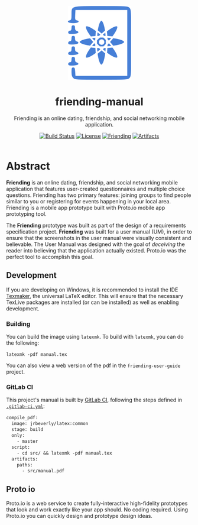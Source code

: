 <div align="center">
  <img alt="friending-manual" src="./icon.png" />
  <br/>
  <h1>friending-manual</h1>
</div>

<p align="center">
  Friending is an online dating, friendship, and social networking mobile application.
</p>

<div align="center">
  <a href="/../commits/master"><img alt="Build Status" src="/../badges/master/build.svg"/></a>
  <a href="./LICENSE"><img alt="License" src="https://img.shields.io/badge/license-MIT-blue.svg?maxAge=2592000"/></a>
  <a href="https://jrbeverly-friending.gitlab.io/friending"><img alt="Friending" src="https://img.shields.io/badge/friending-view-blue.svg?maxAge=2592000"/></a>
  <a href="/../builds/artifacts/master/download?job=compile_pdf"><img alt="Artifacts" src="https://img.shields.io/badge/artifacts-manual.pdf-red.svg?maxAge=2592000"/></a>
</div>
<br/>

# Abstract
**Friending** is an online dating, friendship, and social networking mobile application that features user-created questionnaires and multiple choice questions. Friending has two primary features: joining groups to find people similar to you or registering for events happening in
your local area.  Friending is a mobile app prototype built with Proto.io mobile app prototyping tool.

The **Friending** prototype was built as part of the design of a requirements specification project.  **Friending** was built for a user manual (UM), in order to ensure that the screenshots in the user manual were visually consistent and believable.
The User Manual was designed with the goal of _deceiving_ the reader into believing that the application actually existed.  Proto.io was the perfect tool to accomplish this goal.

## Development

If you are developing on Windows, it is recommended to install the IDE [Texmaker](http://www.xm1math.net/texmaker/), the universal LaTeX editor.  This will ensure that the necessary TexLive packages are installed (or can be installed) as well as enabling development.  

### Building

You can build the image using `latexmk`.  To build with `latexmk`, you can do the following:

```console
latexmk -pdf manual.tex
```

You can also view a web version of the pdf in the `friending-user-guide` project.

### GitLab CI

This project's manual is built by [GitLab CI](https://about.gitlab.com/gitlab-ci/), following the steps
defined in [`.gitlab-ci.yml`](.gitlab-ci.yml):

```
compile_pdf:
  image: jrbeverly/latex:common
  stage: build
  only: 
    - master
  script:
    - cd src/ && latexmk -pdf manual.tex
  artifacts:
    paths:
      - src/manual.pdf
```

## Proto io
Proto.io is a web service to create fully-interactive high-fidelity prototypes that look and work exactly like your app should. No coding required.  Using Proto.io you can quickly design and prototype design ideas.  